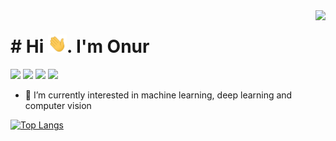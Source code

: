 

<img align='right' src="https://github-readme-stats.vercel.app/api?username=Onurryilmazz&show_icons=true%22">

# # Hi <img src="https://raw.githubusercontent.com/ABSphreak/ABSphreak/master/gifs/Hi.gif" width="30px">. I'm Onur

[![](https://img.shields.io/badge/twitter-%231DA1F2.svg?&style=for-the-badge&logo=twitter&logoColor=white)](https://twitter.com/Onurrylmaz)
[![](https://img.shields.io/badge/linkedin-%230077B5.svg?&style=for-the-badge&logo=linkedin&logoColor=white)](https://www.linkedin.com/in/onurr-yılmaz/)
[![](https://img.shields.io/badge/medium-%2312100E.svg?&style=for-the-badge&logo=medium&logoColor=white)](https://medium.com/@Onurryilmaz)
[![](https://img.shields.io/badge/instagram-%23E4405F.svg?&style=for-the-badge&logo=instagram&logoColor=white)](https://www.instagram.com/onur_ylmazz/)
 

- 🔭 I’m currently interested in machine learning, deep learning and computer vision

[![Top Langs](https://github-readme-stats.vercel.app/api/top-langs/?username=Onurryilmazz&hide=java,html,css&theme=dracula)](https://github.com/anuraghazra/github-readme-stats)


